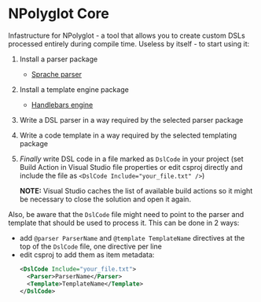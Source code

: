# NPolyglot Core
Infastructure for NPolyglot - a tool that allows you to create custom DSLs processed entirely during compile time. Useless by itself - to start using it:

1. Install a parser package
   * [Sprache parser](https://github.com/Artemigos/NPolyglot.Parsers.Sprache)
1. Install a template engine package
   * [Handlebars engine](https://github.com/Artemigos/NPolyglot.Templating.Handlebars)
1. Write a DSL parser in a way required by the selected parser package
1. Write a code template in a way required by the selected templating package
1. *Finally* write DSL code in a file marked as `DslCode` in your project (set Build Action in Visual Studio file properties or edit csproj directly and include the file as `<DslCode Include="your_file.txt" />`)

   **NOTE:** Visual Studio caches the list of available build actions so it might be necessary to close the solution and open it again.

Also, be aware that the `DslCode` file might need to point to the parser and template that should be used to process it. This can be done in 2 ways:
* add `@parser ParserName` and `@template TemplateName` directives at the top of the `DslCode` file, one directive per line
* edit csproj to add them as item metadata:
  ```xml
  <DslCode Include="your_file.txt">
    <Parser>ParserName</Parser>
    <Template>TemplateName</Template>
  </DslCode>
  ```
